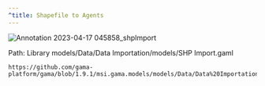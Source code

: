 ```yaml
---
^title: Shapefile to Agents
---
```


![Annotation 2023-04-17 045858_shpImport](https://user-images.githubusercontent.com/4437331/232368120-c0eece0e-edf2-454f-96e3-f0555aca09df.png)

Path: Library models/Data/Data Importation/models/SHP Import.gaml

```gaml reference
https://github.com/gama-platform/gama/blob/1.9.1/msi.gama.models/models/Data/Data%20Importation/models/SHP%20Import.gaml
```

